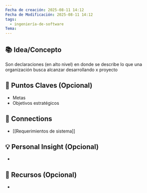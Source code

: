 ```yaml
---
Fecha de creación: 2025-08-11 14:12
Fecha de Modificación: 2025-08-11 14:12
tags:
  - ingeniería-de-software
Tema:
---
```



## 📚 Idea/Concepto 

Son declaraciones (en alto nivel) en donde se describe lo que una organización busca alcanzar desarrollando x proyecto
## 📌 Puntos Claves (Opcional)
- Metas
- Objetivos estratégicos

## 🔗 Connections
- [[Requerimientos de sistema]]

## 💡 Personal Insight (Opcional)
- 
## 🧾 Recursos (Opcional)
- 
